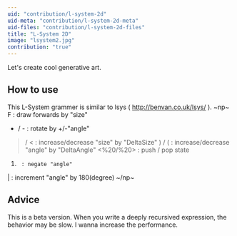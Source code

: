 ```yaml
---
uid: "contribution/l-system-2d"
uid-meta: "contribution/l-system-2d-meta"
uid-files: "contribution/l-system-2d-files"
title: "L-System 2D"
image: "lsystem2.jpg"
contribution: "true"
---
```


Let's create cool generative art.

##  How to use
This L-System grammer is similar to lsys ( <http://benvan.co.uk/lsys/> ).
~np~
F     : draw forwards by "size"
+ / - : rotate by +/-"angle"
> / < : increase/decrease "size" by "DeltaSize"
) / ( : increase/decrease "angle" by "DeltaAngle"
<%20/%20> : push / pop state
1.      : negate "angle"
|     : increment "angle" by 180(degree)
~/np~

##  Advice
This is a beta version.
When you write a deeply recursived expression, the behavior may be slow.
I wanna increase the performance.
